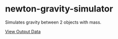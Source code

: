 # newton-gravity-simulator
Simulates gravity between 2 objects with mass.

[View Output Data](newton%20gravity%20simulator/Writeup.pdf)
